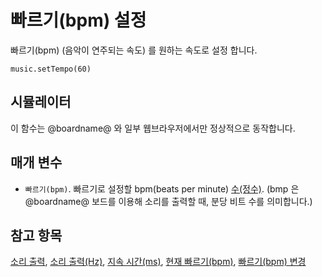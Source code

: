 # 빠르기(bpm) 설정

빠르기(bpm) (음악이 연주되는 속도) 를 원하는 속도로 설정 합니다.

```sig
music.setTempo(60)
```

## 시뮬레이터

이 함수는 @boardname@ 와 일부 웹브라우저에서만 정상적으로 동작합니다.

## 매개 변수

* `빠르기(bpm)`. 빠르기로 설정할 bpm(beats per minute) [수(정수)](/types/number). (bmp 은 @boardname@ 보드를 이용해 소리를 출력할 때, 분당 비트 수를 의미합니다.)

## 참고 항목

[소리 출력](/reference/music/play-tone), [소리 출력(Hz)](/reference/music/ring-tone), [지속 시간(ms)](/reference/music/rest), [현재 빠르기(bpm)](/reference/music/tempo), [빠르기(bpm) 변경](/reference/music/change-tempo-by)